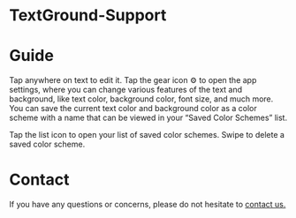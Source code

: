 # TextGround-Support

# Guide
Tap anywhere on text to edit it. Tap the gear icon ⚙️ to open the app settings, where you can change various features of the text and background, like text color, background color, font size, and much more. You can save the current text color and background color as a color scheme with a name that can be viewed in your “Saved Color Schemes” list.

Tap the list icon to open your list of saved color schemes. Swipe to delete a saved color scheme.

# Contact
If you have any questions or concerns, please do not hesitate to [contact us.](mailto:textgroundsupport@proton.me)
